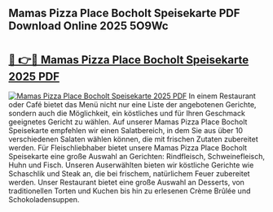 ## Mamas Pizza Place Bocholt Speisekarte PDF Download Online 2025 5O9Wc

# <h2><a href="http://gc8psc.nevu.top/?p=Mamas+Pizza+Place+Bocholt+Speisekarte">🔗 👉🔴 Mamas Pizza Place Bocholt Speisekarte 2025 PDF</a></h2>

[![Mamas Pizza Place Bocholt Speisekarte 2025 PDF](https://i.imgur.com/dBaPXMq.png)](http://gc8psc.nevu.top/?p=Mamas+Pizza+Place+Bocholt+Speisekarte)
In einem Restaurant oder Café bietet das Menü nicht nur eine Liste der angebotenen Gerichte, sondern auch die Möglichkeit, ein köstliches und für Ihren Geschmack geeignetes Gericht zu wählen. Auf unserer Mamas Pizza Place Bocholt Speisekarte empfehlen wir einen Salatbereich, in dem Sie aus über 10 verschiedenen Salaten wählen können, die mit frischen Zutaten zubereitet werden. Für Fleischliebhaber bietet unsere Mamas Pizza Place Bocholt Speisekarte eine große Auswahl an Gerichten: Rindfleisch, Schweinefleisch, Huhn und Fisch. Unseren Auserwählten bieten wir köstliche Gerichte wie Schaschlik und Steak an, die bei frischem, natürlichem Feuer zubereitet werden. Unser Restaurant bietet eine große Auswahl an Desserts, von traditionellen Torten und Kuchen bis hin zu erlesenen Crème Brûlée und Schokoladensuppen.
